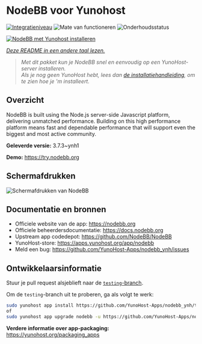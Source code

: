 <!--
NB: Deze README is automatisch gegenereerd door <https://github.com/YunoHost/apps/tree/master/tools/readme_generator>
Hij mag NIET handmatig aangepast worden.
-->

# NodeBB voor Yunohost

[![Integratieniveau](https://apps.yunohost.org/badge/integration/nodebb)](https://ci-apps.yunohost.org/ci/apps/nodebb/)
![Mate van functioneren](https://apps.yunohost.org/badge/state/nodebb)
![Onderhoudsstatus](https://apps.yunohost.org/badge/maintained/nodebb)

[![NodeBB met Yunohost installeren](https://install-app.yunohost.org/install-with-yunohost.svg)](https://install-app.yunohost.org/?app=nodebb)

*[Deze README in een andere taal lezen.](./ALL_README.md)*

> *Met dit pakket kun je NodeBB snel en eenvoudig op een YunoHost-server installeren.*  
> *Als je nog geen YunoHost hebt, lees dan [de installatiehandleiding](https://yunohost.org/install), om te zien hoe je 'm installeert.*

## Overzicht

NodeBB is built using the Node.js server-side Javascript platform, delivering unmatched performance.
Building on this high performance platform means fast and dependable performance that will support even the biggest and most active community.

**Geleverde versie:** 3.7.3~ynh1

**Demo:** <https://try.nodebb.org>

## Schermafdrukken

![Schermafdrukken van NodeBB](./doc/screenshots/screenshot.png)

## Documentatie en bronnen

- Officiele website van de app: <https://nodebb.org>
- Officiele beheerdersdocumentatie: <https://docs.nodebb.org>
- Upstream app codedepot: <https://github.com/NodeBB/NodeBB>
- YunoHost-store: <https://apps.yunohost.org/app/nodebb>
- Meld een bug: <https://github.com/YunoHost-Apps/nodebb_ynh/issues>

## Ontwikkelaarsinformatie

Stuur je pull request alsjeblieft naar de [`testing`-branch](https://github.com/YunoHost-Apps/nodebb_ynh/tree/testing).

Om de `testing`-branch uit te proberen, ga als volgt te werk:

```bash
sudo yunohost app install https://github.com/YunoHost-Apps/nodebb_ynh/tree/testing --debug
of
sudo yunohost app upgrade nodebb -u https://github.com/YunoHost-Apps/nodebb_ynh/tree/testing --debug
```

**Verdere informatie over app-packaging:** <https://yunohost.org/packaging_apps>
